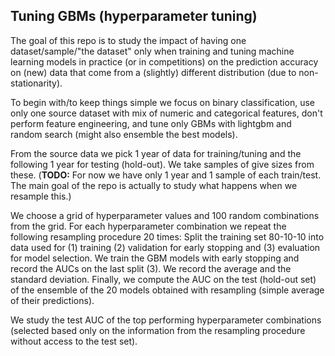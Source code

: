 
## Tuning GBMs (hyperparameter tuning)

The goal of this repo is to study the impact of having one dataset/sample/"the dataset" only 
when training and tuning machine learning models in practice (or in competitions) 
on the prediction accuracy on (new) data 
that come from a (slightly) different distribution (due to non-stationarity).

To begin with/to keep things simple we focus on binary classification, use only one source dataset 
with mix of numeric and categorical features, don't perform feature engineering, and
tune only GBMs with lightgbm and random search (might also ensemble the best models).

From the source data we pick 1 year of data for training/tuning and the following 1 year for testing (hold-out).
We take samples of give sizes from these. (**TODO:** For now we have only 1 year and 1 sample of each train/test.
The main goal of the repo is actually to study what happens when we resample this.)

We choose a grid of hyperparameter values and 100 random combinations from the grid.
For each hyperparameter combination we repeat the following resampling procedure 20 times:
Split the training set 80-10-10 into data used for (1) training (2) validation for early stopping
and (3) evaluation for model selection. 
We train the GBM models with early stopping and record the AUCs on the last split (3). We record 
the average and the standard deviation.
Finally, we compute the AUC on the test (hold-out set) of the ensemble of the 20 models obtained
with resampling (simple average of their predictions).

We study the test AUC of the top performing hyperparameter combinations (selected based only on 
the information from the resampling procedure without access to the test set).


